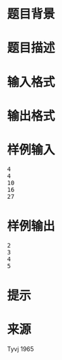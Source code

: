 

# 题目背景



# 题目描述



# 输入格式



# 输出格式



# 样例输入


<pre>4
4
10
16
27
</pre>

# 样例输出


<pre>2
3
4
5
</pre>

# 提示



# 来源


<p>
	Tyvj 1965
</p>

